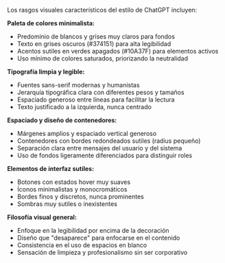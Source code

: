 Los rasgos visuales característicos del estilo de ChatGPT incluyen:

**Paleta de colores minimalista:**
- Predominio de blancos y grises muy claros para fondos
- Texto en grises oscuros (#374151) para alta legibilidad
- Acentos sutiles en verdes apagados (#10A37F) para elementos activos
- Uso mínimo de colores saturados, priorizando la neutralidad

**Tipografía limpia y legible:**
- Fuentes sans-serif modernas y humanistas
- Jerarquía tipográfica clara con diferentes pesos y tamaños
- Espaciado generoso entre líneas para facilitar la lectura
- Texto justificado a la izquierda, nunca centrado

**Espaciado y diseño de contenedores:**
- Márgenes amplios y espaciado vertical generoso
- Contenedores con bordes redondeados sutiles (radius pequeño)
- Separación clara entre mensajes del usuario y del sistema
- Uso de fondos ligeramente diferenciados para distinguir roles

**Elementos de interfaz sutiles:**
- Botones con estados hover muy suaves
- Íconos minimalistas y monocromáticos
- Bordes finos y discretos, nunca prominentes
- Sombras muy sutiles o inexistentes

**Filosofía visual general:**
- Enfoque en la legibilidad por encima de la decoración
- Diseño que "desaparece" para enfocarse en el contenido
- Consistencia en el uso de espacios en blanco
- Sensación de limpieza y profesionalismo sin ser corporativo